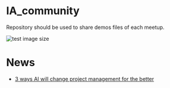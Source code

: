 # IA_community
Repository should be used to share demos files of each meetup.   

 ![test image size](https://www.neotalogic.com/wp-content/uploads/2016/02/Artificial-Intelligence-AI.png)

# News
* [3 ways AI will change project management for the better](https://www.atlassian.com/blog/software-teams/3-ways-ai-will-change-project-management-better)
